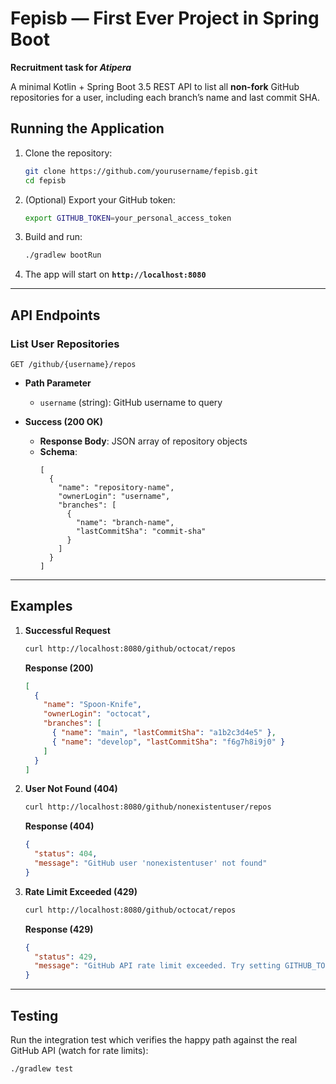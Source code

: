 # Fepisb — First Ever Project in Spring Boot

**Recruitment task for _Atipera_**

A minimal Kotlin + Spring Boot 3.5 REST API to list all **non-fork** GitHub repositories for a user, including each branch’s name and last commit SHA.

## Running the Application

1. Clone the repository:
   ```bash
   git clone https://github.com/yourusername/fepisb.git
   cd fepisb
   ```
2. (Optional) Export your GitHub token:
   ```bash
   export GITHUB_TOKEN=your_personal_access_token
   ```
3. Build and run:
   ```bash
   ./gradlew bootRun
   ```
4. The app will start on **`http://localhost:8080`**

---

## API Endpoints

### List User Repositories

```
GET /github/{username}/repos
```

- **Path Parameter**
    - `username` (string): GitHub username to query

- **Success (200 OK)**
    - **Response Body**: JSON array of repository objects
    - **Schema**:
      ```jsonc
      [
        {
          "name": "repository-name",
          "ownerLogin": "username",
          "branches": [
            {
              "name": "branch-name",
              "lastCommitSha": "commit-sha"
            }
          ]
        }
      ]
      ```

---

## Examples

1. **Successful Request**
   ```bash
   curl http://localhost:8080/github/octocat/repos
   ```
   **Response (200)**
   ```json
   [
     {
       "name": "Spoon-Knife",
       "ownerLogin": "octocat",
       "branches": [
         { "name": "main", "lastCommitSha": "a1b2c3d4e5" },
         { "name": "develop", "lastCommitSha": "f6g7h8i9j0" }
       ]
     }
   ]
   ```

2. **User Not Found (404)**
   ```bash
   curl http://localhost:8080/github/nonexistentuser/repos
   ```
   **Response (404)**
   ```json
   {
     "status": 404,
     "message": "GitHub user 'nonexistentuser' not found"
   }
   ```

3. **Rate Limit Exceeded (429)**
   ```bash
   curl http://localhost:8080/github/octocat/repos
   ```
   **Response (429)**
   ```json
   {
     "status": 429,
     "message": "GitHub API rate limit exceeded. Try setting GITHUB_TOKEN as an environment variable."
   }
   ```

---

## Testing

Run the integration test which verifies the happy path against the real GitHub API (watch for rate limits):

```bash
./gradlew test
```
